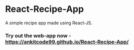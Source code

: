 # React-Recipe-App
A simple recipe app made using React-JS. 

### Try out the web-app now - https://ankitcode99.github.io/React-Recipe-App/

